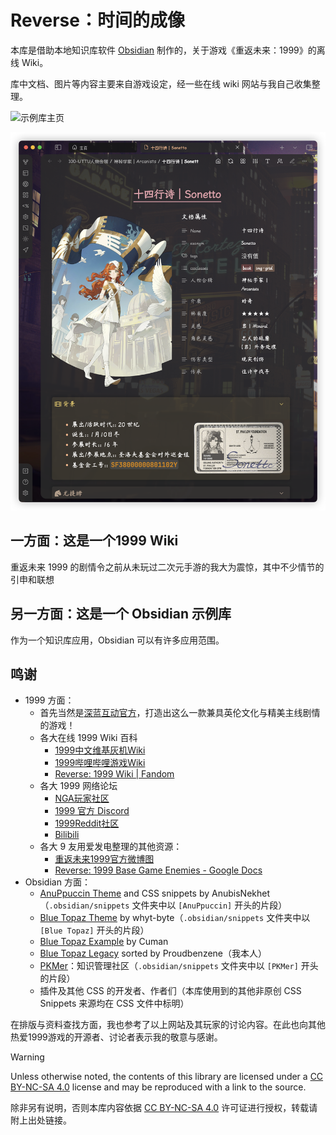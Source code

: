 # Reverse：时间的成像

本库是借助本地知识库软件 [Obsidian](https://obsidian.md/) 制作的，关于游戏《重返未来：1999》的离线 Wiki。

库中文档、图片等内容主要来自游戏设定，经一些在线 wiki 网站与我自己收集整理。

![示例库主页](000-箱的构造/assets/README.assets/示例库主页.png)

![角色档案](000-箱的构造/assets/README.assets/角色档案.png)

## 一方面：这是一个1999 Wiki

重返未来 1999 的剧情令之前从未玩过二次元手游的我大为震惊，其中不少情节的引申和联想

## 另一方面：这是一个 Obsidian 示例库

作为一个知识库应用，Obsidian 可以有许多应用范围。

## 鸣谢
- 1999 方面：
	- 首先当然是[深蓝互动官方](https://www.bluepoch.com/)，打造出这么一款兼具英伦文化与精美主线剧情的游戏！
	- 各大在线 1999 Wiki 百科
		-  [1999中文维基灰机Wiki](https://res1999.huijiwiki.com/wiki/%E8%A7%92%E8%89%B2%E5%88%97%E8%A1%A8)
		- [1999哔哩哔哩游戏Wiki](https://wiki.biligame.com/reverse1999/%E9%A6%96%E9%A1%B5)
		- [Reverse: 1999 Wiki | Fandom](https://reverse1999.fandom.com/wiki/Reverse:_1999_Wiki)
	- 各大 1999 网络论坛
		-  [NGA玩家社区](https://ngabbs.com/thread.php?fid=510389)
		- [1999 官方 Discord](https://discord.gg/reverse1999)
		- [1999Reddit社区](https://www.reddit.com/r/Reverse1999)
		- [Bilibili](https://www.bilibili.com/)
	- 各大 9 友用爱发电整理的其他资源：
		- [重返未来1999官方微博图](https://pan.baidu.com/s/1A4o9VM4kPa_vzWZEtHiZSA?pwd=1999#list/path=%2F)
		- [Reverse: 1999 Base Game Enemies - Google Docs](https://docs.google.com/document/d/1HX-r1yrY82VKAkFtTo2HRI1M6DFT8bUdUxnEZLNoBB0/edit?pli=1)
- Obsidian 方面：
	- [AnuPpuccin Theme](https://github.com/AnubisNekhet/AnuPpuccin) and CSS snippets by AnubisNekhet（`.obsidian/snippets` 文件夹中以 `[AnuPpuccin]` 开头的片段）
	- [Blue Topaz Theme](https://github.com/PKM-er/Blue-Topaz_Obsidian-css) by whyt-byte（`.obsidian/snippets` 文件夹中以 `[Blue Topaz]` 开头的片段）
	- [Blue Topaz Example](https://github.com/PKM-er/Blue-topaz-example) by Cuman
	- [Blue Topaz Legacy](https://github.com/ProudBenzene/Blue-Topaz-Legacy) sorted by Proudbenzene（我本人）
	- [PKMer](https://pkmer.cn/)：知识管理社区（`.obsidian/snippets` 文件夹中以 `[PKMer]` 开头的片段）
	- 插件及其他 CSS 的开发者、作者们（本库使用到的其他非原创 CSS Snippets 来源均在 CSS 文件中标明）


在排版与资料查找方面，我也参考了以上网站及其玩家的讨论内容。在此也向其他热爱1999游戏的开源者、讨论者表示我的敬意与感谢。

> [!warning]
> Unless otherwise noted, the contents of this library are licensed under a [CC BY-NC-SA 4.0](https://creativecommons.org/licenses/by-nc-sa/4.0/) license and may be reproduced with a link to the source.
> 
> 除非另有说明，否则本库内容依据 [CC BY-NC-SA 4.0](https://creativecommons.org/licenses/by-nc-sa/4.0/) 许可证进行授权，转载请附上出处链接。

